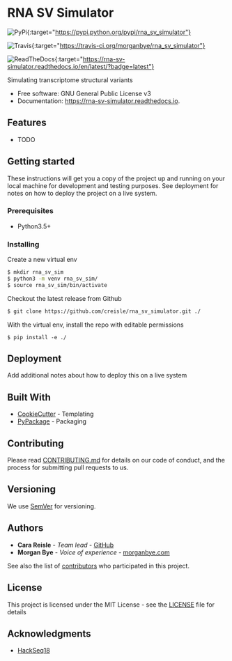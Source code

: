 # RNA SV Simulator

![PyPi](https://img.shields.io/pypi/v/rna_sv_simulator.svg){:target="https://pypi.python.org/pypi/rna_sv_simulator"}

![Travis](https://img.shields.io/travis/morganbye/rna_sv_simulator.svg){:target="https://travis-ci.org/morganbye/rna_sv_simulator"}

![ReadTheDocs](https://readthedocs.org/projects/rna-sv-simulator/badge/?version=latest){:target="https://rna-sv-simulator.readthedocs.io/en/latest/?badge=latest"}


Simulating transcriptome structural variants


* Free software: GNU General Public License v3
* Documentation: https://rna-sv-simulator.readthedocs.io.


## Features

* TODO

## Getting started

These instructions will get you a copy of the project up and running on your local machine for development and testing
purposes. See deployment for notes on how to deploy the project on a live system.

### Prerequisites

- Python3.5+

### Installing

Create a new virtual env

```bash
$ mkdir rna_sv_sim
$ python3 -m venv rna_sv_sim/
$ source rna_sv_sim/bin/activate
```

Checkout the latest release from Github

```bash
$ git clone https://github.com/creisle/rna_sv_simulator.git ./
```

With the virtual env, install the repo with editable permissions

```
$ pip install -e ./
```

## Deployment

Add additional notes about how to deploy this on a live system

## Built With

* [CookieCutter](https://cookiecutter.readthedocs.io/en/latest/) - Templating
* [PyPackage](https://cookiecutter-pypackage.readthedocs.io) - Packaging

## Contributing

Please read [CONTRIBUTING.md](https://github.com/creisle/) for details on our code of conduct, and the process for submitting pull requests to us.

## Versioning

We use [SemVer](http://semver.org/) for versioning. 

## Authors

* **Cara Reisle** - *Team lead* - [GitHub](https://github.com/creisle)
* **Morgan Bye** - *Voice of experience* - [morganbye.com](http://morganbye.com) 

See also the list of [contributors](https://github.com/creisle/rna_sv_simulator/contributors) who participated in this project.

## License

This project is licensed under the MIT License - see the [LICENSE](LICENSE) file for details

## Acknowledgments

* [HackSeq18](https://www.hackseq.com/)